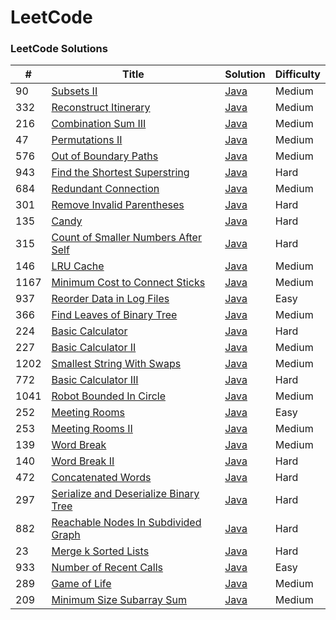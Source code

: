 LeetCode
========

### LeetCode Solutions


| # | Title | Solution | Difficulty |
|---| ----- | -------- | ---------- |
|90|[Subsets II](https://leetcode.com/problems/subsets-ii/) | [Java](./Solutions/90.java)|Medium|
|332|[Reconstruct Itinerary](https://leetcode.com/problems/reconstruct-itinerary/) | [Java](./Solutions/332.java)|Medium|
|216|[Combination Sum III](https://leetcode.com/problems/combination-sum-iii/submissions/) | [Java](./Solutions/216.java)|Medium|
|47|[Permutations II](https://leetcode.com/problems/permutations-ii/) | [Java](./Solutions/47.java)|Medium|
|576|[Out of Boundary Paths](https://leetcode.com/problems/out-of-boundary-paths/) | [Java](./Solutions/576.java)|Medium|
|943|[Find the Shortest Superstring](https://leetcode.com/problems/find-the-shortest-superstring/) | [Java](./Solutions/943.java)|Hard|
|684|[Redundant Connection](https://leetcode.com/problems/redundant-connection/) | [Java](./Solutions/684.java)|Medium|
|301|[Remove Invalid Parentheses](https://leetcode.com/problems/remove-invalid-parentheses/) | [Java](./Solutions/301.java)|Hard|
|135|[Candy](https://leetcode.com/problems/candy/) | [Java](./Solutions/135.java)|Hard|
|315|[Count of Smaller Numbers After Self](https://leetcode.com/problems/count-of-smaller-numbers-after-self/) | [Java](./Solutions/315.java)|Hard|
|146|[LRU Cache](https://leetcode.com/problems/lru-cache/) | [Java](./Solutions/146.java)|Medium|
|1167|[Minimum Cost to Connect Sticks](https://leetcode.com/problems/minimum-cost-to-connect-sticks/) | [Java](./Solutions/1167.java)|Medium|
|937|[Reorder Data in Log Files](https://leetcode.com/problems/reorder-data-in-log-files/) | [Java](./Solutions/937.java)|Easy|
|366|[Find Leaves of Binary Tree](https://leetcode.com/problems/find-leaves-of-binary-tree/) | [Java](./Solutions/366.java)|Medium|
|224|[Basic Calculator](https://leetcode.com/problems/basic-calculator/) | [Java](./Solutions/224.java)|Hard|
|227|[Basic Calculator II](https://leetcode.com/problems/basic-calculator-ii/) | [Java](./Solutions/227.java)|Medium|
|1202|[Smallest String With Swaps](https://leetcode.com/problems/smallest-string-with-swaps/) | [Java](./Solutions/1202.java)|Medium|
|772|[Basic Calculator III](https://leetcode.com/problems/basic-calculator-iii/) | [Java](./Solutions/772.java)|Hard|
|1041|[Robot Bounded In Circle](https://leetcode.com/problems/robot-bounded-in-circle/) | [Java](./Solutions/1041.java)|Medium|
|252|[Meeting Rooms](https://leetcode.com/problems/meeting-rooms/) | [Java](./Solutions/252.java)|Easy|
|253|[Meeting Rooms II](https://leetcode.com/problems/meeting-rooms-ii/) | [Java](./Solutions/253.java)|Medium|
|139|[Word Break](https://leetcode.com/problems/word-break/) | [Java](./Solutions/139.java)|Medium|
|140|[Word Break II](https://leetcode.com/problems/word-break-ii/) | [Java](./Solutions/140.java)|Hard|
|472|[Concatenated Words](https://leetcode.com/problems/concatenated-words/) | [Java](./Solutions/472.java)|Hard|
|297|[Serialize and Deserialize Binary Tree](https://leetcode.com/problems/serialize-and-deserialize-binary-tree/) | [Java](./Solutions/297.java)|Hard|
|882|[Reachable Nodes In Subdivided Graph](https://leetcode.com/problems/reachable-nodes-in-subdivided-graph/) | [Java](./Solutions/882.java)|Hard|
|23|[Merge k Sorted Lists](https://leetcode.com/problems/merge-k-sorted-lists/) | [Java](./Solutions/23.java)|Hard|
|933|[Number of Recent Calls](https://leetcode.com/problems/number-of-recent-calls/) | [Java](./Solutions/933.java)|Easy|
|289|[Game of Life](https://leetcode.com/problems/game-of-life/) | [Java](./Solutions/289.java)|Medium|
|209|[Minimum Size Subarray Sum](https://leetcode.com/problems/minimum-size-subarray-sum/) | [Java](./Solutions/209.java)|Medium|